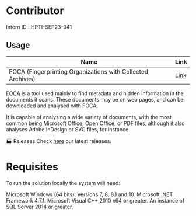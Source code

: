 # Contributor
Intern ID : HPTI-SEP23-041

## Usage

| Name  | Link  |
|-------|-------|
| FOCA (Fingerprinting Organizations with Collected Archives) | [Link](https://github.com/ElevenPaths/FOCA.git) |

[FOCA](https://github.com/ElevenPaths/FOCA.git) is a tool used mainly to find metadata and hidden information in the documents it scans. These documents may be on web pages, and can be downloaded and analysed with FOCA.

It is capable of analysing a wide variety of documents, with the most common being Microsoft Office, Open Office, or PDF files, although it also analyses Adobe InDesign or SVG files, for instance.

🏭 Releases
Check [here](https://github.com/ElevenPaths/FOCA/releases) our latest releases.

# Requisites
To run the solution locally the system will need:

Microsoft Windows (64 bits). Versions 7, 8, 8.1 and 10.
Microsoft .NET Framework 4.7.1.
Microsoft Visual C++ 2010 x64 or greater.
An instance of SQL Server 2014 or greater.
